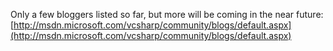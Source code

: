 Only a few bloggers listed so far, but more will be coming in the near future: [http://msdn.microsoft.com/vcsharp/community/blogs/default.aspx](http://msdn.microsoft.com/vcsharp/community/blogs/default.aspx)